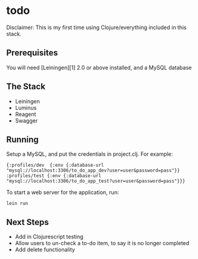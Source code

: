 # todo

Disclaimer: This is my first time using Clojure/everything included in this stack.



## Prerequisites

You will need [Leiningen][1] 2.0 or above installed, and a MySQL database

## The Stack

* Leiningen
* Luminus
* Reagent
* Swagger

## Running

Setup a MySQL, and put the credentials in project.clj. For example:

`{:profiles/dev  {:env {:database-url "mysql://localhost:3306/to_do_app_dev?user=user&password=pass"}}
 :profiles/test {:env {:database-url "mysql://localhost:3306/to_do_app_test?user=user&password=pass"}}}`

To start a web server for the application, run:

    lein run

## Next Steps

* Add in Clojurescript testing
* Allow users to un-check a to-do item, to say it is no longer completed
* Add delete functionality

